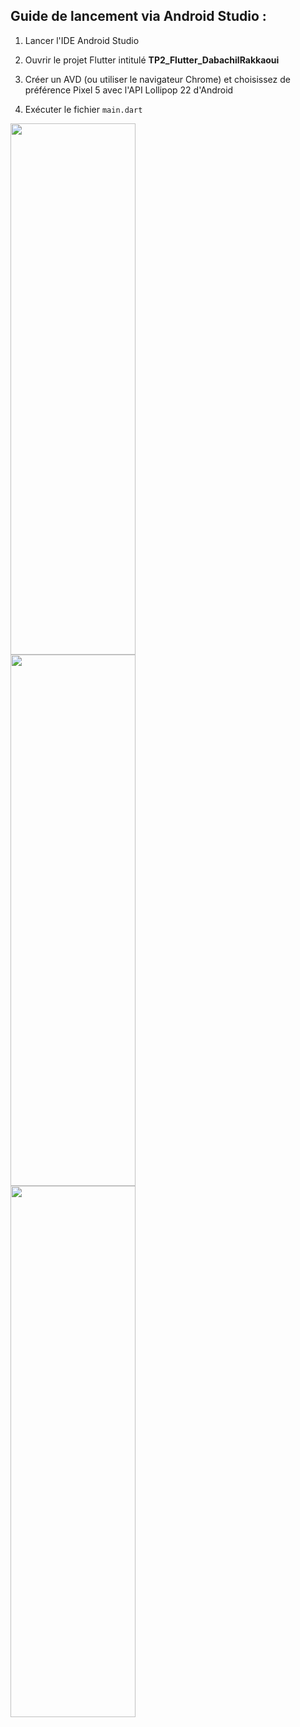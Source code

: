 Guide de lancement via Android Studio :
-----------------------------------------

1. Lancer l'IDE Android Studio

2. Ouvrir le projet Flutter intitulé <b>TP2_Flutter_DabachilRakkaoui</b> 

3. Créer un AVD (ou utiliser le navigateur Chrome) et choisissez de préférence Pixel 5 avec l'API Lollipop 22 d'Android

4. Exécuter le fichier `main.dart` 

<div class="row">
  <div class="column">
    <img align="left" src="./Exercice1.gif?raw=true" width="200" height="850">
  </div>
  <div class="column">
    <img align="center" src="./Exercice2.gif?raw=true" width="200" height="850">
  </div>
  <div class="column">
    <img align="center" src="./WeatherApp.gif?raw=true" width="200" height="850">
  </div>
</div>
